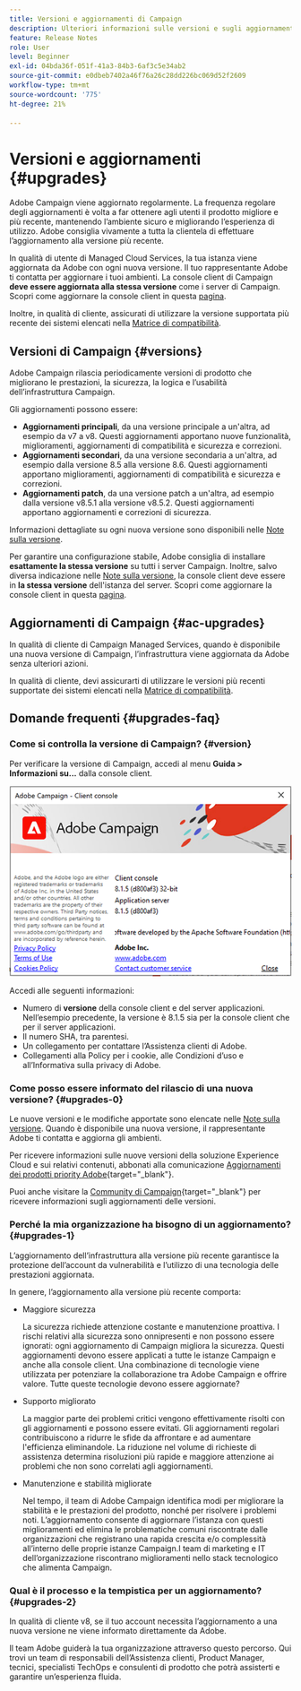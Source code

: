 ```yaml
---
title: Versioni e aggiornamenti di Campaign
description: Ulteriori informazioni sulle versioni e sugli aggiornamenti di Campaign
feature: Release Notes
role: User
level: Beginner
exl-id: 04bda36f-051f-41a3-84b3-6af3c5e34ab2
source-git-commit: e0dbeb7402a46f76a26c28dd226bc069d52f2609
workflow-type: tm+mt
source-wordcount: '775'
ht-degree: 21%

---
```


# Versioni e aggiornamenti {#upgrades}

Adobe Campaign viene aggiornato regolarmente. La frequenza regolare degli aggiornamenti è volta a far ottenere agli utenti il prodotto migliore e più recente, mantenendo l’ambiente sicuro e migliorando l’esperienza di utilizzo. Adobe consiglia vivamente a tutta la clientela di effettuare l’aggiornamento alla versione più recente.

In qualità di utente di Managed Cloud Services, la tua istanza viene aggiornata da Adobe con ogni nuova versione. Il tuo rappresentante Adobe ti contatta per aggiornare i tuoi ambienti. La console client di Campaign **deve essere aggiornata alla stessa versione** come i server di Campaign. Scopri come aggiornare la console client in questa [pagina](../start/connect.md#upgrade-ac-console).

Inoltre, in qualità di cliente, assicurati di utilizzare la versione supportata più recente dei sistemi elencati nella [Matrice di compatibilità](compatibility-matrix.md).

## Versioni di Campaign {#versions}

Adobe Campaign rilascia periodicamente versioni di prodotto che migliorano le prestazioni, la sicurezza, la logica e l’usabilità dell’infrastruttura Campaign.

Gli aggiornamenti possono essere:

* **Aggiornamenti principali**, da una versione principale a un&#39;altra, ad esempio da v7 a v8. Questi aggiornamenti apportano nuove funzionalità, miglioramenti, aggiornamenti di compatibilità e sicurezza e correzioni.
* **Aggiornamenti secondari**, da una versione secondaria a un&#39;altra, ad esempio dalla versione 8.5 alla versione 8.6. Questi aggiornamenti apportano miglioramenti, aggiornamenti di compatibilità e sicurezza e correzioni.
* **Aggiornamenti patch**, da una versione patch a un&#39;altra, ad esempio dalla versione v8.5.1 alla versione v8.5.2. Questi aggiornamenti apportano aggiornamenti e correzioni di sicurezza.

Informazioni dettagliate su ogni nuova versione sono disponibili nelle [Note sulla versione](release-notes.md).

Per garantire una configurazione stabile, Adobe consiglia di installare **esattamente la stessa versione** su tutti i server Campaign. Inoltre, salvo diversa indicazione nelle [Note sulla versione](release-notes.md), la console client deve essere in **la stessa versione** dell&#39;istanza del server. Scopri come aggiornare la console client in questa [pagina](../start/connect.md#upgrade-ac-console).


## Aggiornamenti di Campaign {#ac-upgrades}

In qualità di cliente di Campaign Managed Services, quando è disponibile una nuova versione di Campaign, l’infrastruttura viene aggiornata da Adobe senza ulteriori azioni.

In qualità di cliente, devi assicurarti di utilizzare le versioni più recenti supportate dei sistemi elencati nella [Matrice di compatibilità](compatibility-matrix.md).

## Domande frequenti {#upgrades-faq}

### Come si controlla la versione di Campaign? {#version}

Per verificare la versione di Campaign, accedi al menu **Guida > Informazioni su...** dalla console client.

![](assets/ac-version.png)

Accedi alle seguenti informazioni:

* Numero di **versione** della console client e del server applicazioni. Nell’esempio precedente, la versione è 8.1.5 sia per la console client che per il server applicazioni.
* Il numero SHA, tra parentesi.
* Un collegamento per contattare l’Assistenza clienti di Adobe.
* Collegamenti alla Policy per i cookie, alle Condizioni d’uso e all’Informativa sulla privacy di Adobe.

### Come posso essere informato del rilascio di una nuova versione? {#upgrades-0}

Le nuove versioni e le modifiche apportate sono elencate nelle [Note sulla versione](release-notes.md). Quando è disponibile una nuova versione, il rappresentante Adobe ti contatta e aggiorna gli ambienti.

Per ricevere informazioni sulle nuove versioni della soluzione Experience Cloud e sui relativi contenuti, abbonati alla comunicazione [Aggiornamenti dei prodotti priority Adobe](https://www.adobe.com/it/subscription/priority-product-update.html){target="_blank"}.

Puoi anche visitare la [Community di Campaign](https://experienceleaguecommunities.adobe.com/t5/custom/page/page-id/Community-TopicsPage?style=all&amp;sort=date&amp;order=desc&amp;filters=adobe-campaign-classic-community&amp;topic=Campaign+v8){target="_blank"} per ricevere informazioni sugli aggiornamenti delle versioni.


### Perché la mia organizzazione ha bisogno di un aggiornamento? {#upgrades-1}

L’aggiornamento dell’infrastruttura alla versione più recente garantisce la protezione dell’account da vulnerabilità e l’utilizzo di una tecnologia delle prestazioni aggiornata.

In genere, l’aggiornamento alla versione più recente comporta:

* Maggiore sicurezza

  La sicurezza richiede attenzione costante e manutenzione proattiva. I rischi relativi alla sicurezza sono onnipresenti e non possono essere ignorati: ogni aggiornamento di Campaign migliora la sicurezza. Questi aggiornamenti devono essere applicati a tutte le istanze Campaign e anche alla console client. Una combinazione di tecnologie viene utilizzata per potenziare la collaborazione tra Adobe Campaign e offrire valore. Tutte queste tecnologie devono essere aggiornate?

* Supporto migliorato

  La maggior parte dei problemi critici vengono effettivamente risolti con gli aggiornamenti e possono essere evitati. Gli aggiornamenti regolari contribuiscono a ridurre le sfide da affrontare e ad aumentare l&#39;efficienza eliminandole. La riduzione nel volume di richieste di assistenza determina risoluzioni più rapide e maggiore attenzione ai problemi che non sono correlati agli aggiornamenti.


* Manutenzione e stabilità migliorate

  Nel tempo, il team di Adobe Campaign identifica modi per migliorare la stabilità e le prestazioni del prodotto, nonché per risolvere i problemi noti. L’aggiornamento consente di aggiornare l’istanza con questi miglioramenti ed elimina le problematiche comuni riscontrate dalle organizzazioni che registrano una rapida crescita e/o complessità all’interno delle proprie istanze Campaign.I team di marketing e IT dell’organizzazione riscontrano miglioramenti nello stack tecnologico che alimenta Campaign.


### Qual è il processo e la tempistica per un aggiornamento? {#upgrades-2}

In qualità di cliente v8, se il tuo account necessita l’aggiornamento a una nuova versione ne viene informato direttamente da Adobe.

Il team Adobe guiderà la tua organizzazione attraverso questo percorso. Qui trovi un team di responsabili dell’Assistenza clienti, Product Manager, tecnici, specialisti TechOps e consulenti di prodotto che potrà assisterti e garantire un’esperienza fluida.
